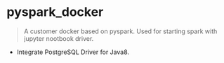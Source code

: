 # pyspark_docker
> A customer docker based on pyspark. Used for starting spark with jupyter nootbook driver.
- Integrate PostgreSQL Driver for Java8.
